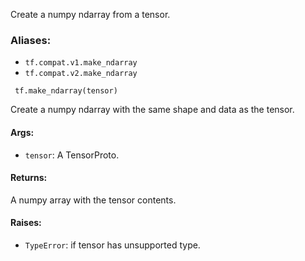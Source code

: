 
Create a numpy ndarray from a tensor.
### Aliases:
- `tf.compat.v1.make_ndarray`
- `tf.compat.v2.make_ndarray`

```
 tf.make_ndarray(tensor)
```

Create a numpy ndarray with the same shape and data as the tensor.
#### Args:
- `tensor`: A TensorProto.
#### Returns:

A numpy array with the tensor contents.
#### Raises:
- `TypeError`: if tensor has unsupported type.
